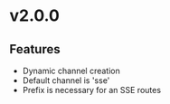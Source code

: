 # v2.0.0
## Features
* Dynamic channel creation
* Default channel is 'sse'
* Prefix is necessary for an SSE routes
